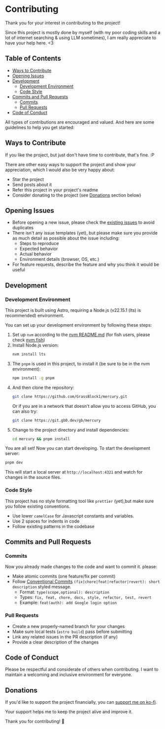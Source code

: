 # Contributing
Thank you for your interest in contributing to the project! 

Since this project is mostly done by myself (with my poor coding skills and a lot of internet searching & using LLM sometimes), I am really appreciate to have your help here. <3

## Table of Contents
- [Ways to Contribute](#ways-to-contribute)
- [Opening Issues](#opening-issues)
- [Development](#development)
    - [Development Environment](#development-environment)
    - [Code Style](#code-style)
- [Commits and Pull Requests](#commits-and-pull-requests)
    - [Commits](#commits)
    - [Pull Requests](#pull-requests)
- [Code of Conduct](#code-of-conduct)

All types of contributions are encouraged and valued. And here are some guidelines to help you get started:

## Ways to Contribute
If you like the project, but just don't have time to contribute, that's fine. :P

There are other easy ways to support the project and show your appreciation, which I would also be very happy about:
 - Star the project
 - Send posts about it
 - Refer this project in your project's readme
 - Consider donating to the project (see [Donations](#donations) section below)

## Opening Issues
- Before opening a new issue, please check the [existing issues](https://github.com/GrassBlock1/mercury/issues) to avoid duplicates
- There isn't any issue templates (yet), but please make sure you provide as much detail as possible about the issue including:
   - Steps to reproduce
   - Expected behavior
   - Actual behavior
   - Environment details (browser, OS, etc.)
- For feature requests, describe the feature and why you think it would be useful

## Development
### Development Environment
This project is built using Astro, requiring a Node.js (v22.15.1 (lts) is recommended) environment.

You can set up your development environment by following these steps:
1. Set up `nvm` according to the [nvm README.md](https://github.com/nvm-sh/nvm) (for fish users, please check [nvm.fish](https://github.com/jorgebucaran/nvm.fish))
2. Install Node.js version:
   ```bash
   nvm install lts
   ```
3. The `pnpm` is used in this project, to install it (be sure to be in the nvm environment):
   ```bash
   npm install -g pnpm
   ```
4. And then clone the repository:
   ```bash
   git clone https://github.com/GrassBlock1/mercury.git
   ```
   Or if you are in a network that doesn't allow you to access GitHub, you can also try:
   ```bash
   git clone https://git.gb0.dev/gb/mercury
   ```
5. Change to the project directory and install dependencies:
   ```bash
   cd mercury && pnpm install
   ```

You are all set! Now you can start developing. To start the development server:
```bash
pnpm dev
```
This will start a local server at `http://localhost:4321` and watch for changes in the source files.
### Code Style
This project has no style formatting tool like `prettier` (yet),but make sure you follow existing conventions.

- Use lower `camelCase` for Javascript constants and variables.
- Use 2 spaces for indents in code
- Follow existing patterns in the codebase
## Commits and Pull Requests
### Commits
Now you already made changes to the code and want to commit it. please:

- Make atomic commits (one feature/fix per commit)
- Follow [Conventional Commits](https://www.conventionalcommits.org/en/v1.0.0/) `(fix|chore|feat|refactor|revert): short description` styled message. 
  - Format: `type(scope,optional): description`
  - Types: `fix, feat, chore, docs, style, refactor, test, revert`
  - Example: `feat(auth): add Google login option`

### Pull Requests
- Create a new properly-named branch for your changes
- Make sure local tests (`astro build`) pass before submitting
- Link any related issues in the PR description (if any)
- Provide a clear description of the changes

## Code of Conduct
Please be respectful and considerate of others when contributing. I want to maintain a welcoming and inclusive environment for everyone.

## Donations
If you'd like to support the project financially, you can [support me on ko-fi](https://ko-fi.com/grassblock).

Your support helps me to keep the project alive and improve it.

Thank you for contributing! 💜
